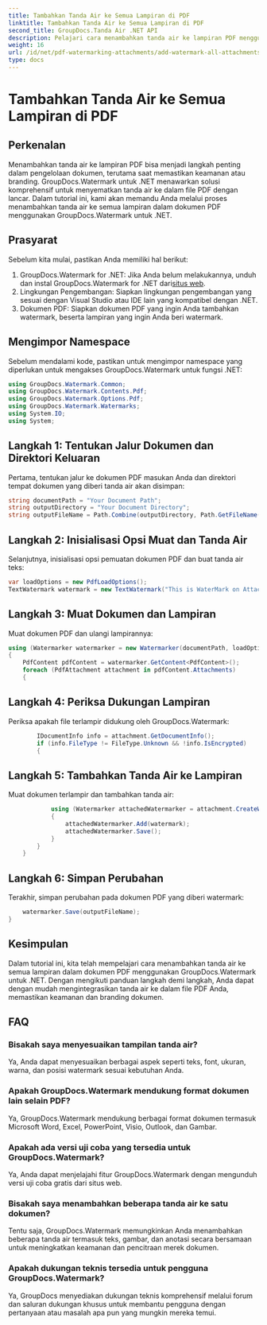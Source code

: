 ```yaml
---
title: Tambahkan Tanda Air ke Semua Lampiran di PDF
linktitle: Tambahkan Tanda Air ke Semua Lampiran di PDF
second_title: GroupDocs.Tanda Air .NET API
description: Pelajari cara menambahkan tanda air ke lampiran PDF menggunakan GroupDocs.Watermark untuk .NET. Amankan dokumen Anda dengan tanda air khusus dengan mudah.
weight: 16
url: /id/net/pdf-watermarking-attachments/add-watermark-all-attachments-pdf/
type: docs
---
```

# Tambahkan Tanda Air ke Semua Lampiran di PDF

## Perkenalan
Menambahkan tanda air ke lampiran PDF bisa menjadi langkah penting dalam pengelolaan dokumen, terutama saat memastikan keamanan atau branding. GroupDocs.Watermark untuk .NET menawarkan solusi komprehensif untuk menyematkan tanda air ke dalam file PDF dengan lancar. Dalam tutorial ini, kami akan memandu Anda melalui proses menambahkan tanda air ke semua lampiran dalam dokumen PDF menggunakan GroupDocs.Watermark untuk .NET.
## Prasyarat
Sebelum kita mulai, pastikan Anda memiliki hal berikut:
1.  GroupDocs.Watermark for .NET: Jika Anda belum melakukannya, unduh dan instal GroupDocs.Watermark for .NET dari[situs web](https://releases.groupdocs.com/Watermark/net/).
2. Lingkungan Pengembangan: Siapkan lingkungan pengembangan yang sesuai dengan Visual Studio atau IDE lain yang kompatibel dengan .NET.
3. Dokumen PDF: Siapkan dokumen PDF yang ingin Anda tambahkan watermark, beserta lampiran yang ingin Anda beri watermark.

## Mengimpor Namespace
Sebelum mendalami kode, pastikan untuk mengimpor namespace yang diperlukan untuk mengakses GroupDocs.Watermark untuk fungsi .NET:
```csharp
using GroupDocs.Watermark.Common;
using GroupDocs.Watermark.Contents.Pdf;
using GroupDocs.Watermark.Options.Pdf;
using GroupDocs.Watermark.Watermarks;
using System.IO;
using System;
```
## Langkah 1: Tentukan Jalur Dokumen dan Direktori Keluaran
Pertama, tentukan jalur ke dokumen PDF masukan Anda dan direktori tempat dokumen yang diberi tanda air akan disimpan:
```csharp
string documentPath = "Your Document Path";
string outputDirectory = "Your Document Directory";
string outputFileName = Path.Combine(outputDirectory, Path.GetFileName(documentPath));
```
## Langkah 2: Inisialisasi Opsi Muat dan Tanda Air
Selanjutnya, inisialisasi opsi pemuatan dokumen PDF dan buat tanda air teks:
```csharp
var loadOptions = new PdfLoadOptions();
TextWatermark watermark = new TextWatermark("This is WaterMark on Attachment", new Font("Arial", 19));
```
## Langkah 3: Muat Dokumen dan Lampiran
Muat dokumen PDF dan ulangi lampirannya:
```csharp
using (Watermarker watermarker = new Watermarker(documentPath, loadOptions))
{
    PdfContent pdfContent = watermarker.GetContent<PdfContent>();
    foreach (PdfAttachment attachment in pdfContent.Attachments)
    {
```
## Langkah 4: Periksa Dukungan Lampiran
Periksa apakah file terlampir didukung oleh GroupDocs.Watermark:
```csharp
        IDocumentInfo info = attachment.GetDocumentInfo();
        if (info.FileType != FileType.Unknown && !info.IsEncrypted)
        {
```
## Langkah 5: Tambahkan Tanda Air ke Lampiran
Muat dokumen terlampir dan tambahkan tanda air:
```csharp
            using (Watermarker attachedWatermarker = attachment.CreateWatermarker())
            {
                attachedWatermarker.Add(watermark);
                attachedWatermarker.Save();
            }
        }
    }
```
## Langkah 6: Simpan Perubahan
Terakhir, simpan perubahan pada dokumen PDF yang diberi watermark:
```csharp
    watermarker.Save(outputFileName);
}
```

## Kesimpulan
Dalam tutorial ini, kita telah mempelajari cara menambahkan tanda air ke semua lampiran dalam dokumen PDF menggunakan GroupDocs.Watermark untuk .NET. Dengan mengikuti panduan langkah demi langkah, Anda dapat dengan mudah mengintegrasikan tanda air ke dalam file PDF Anda, memastikan keamanan dan branding dokumen.
## FAQ
### Bisakah saya menyesuaikan tampilan tanda air?
Ya, Anda dapat menyesuaikan berbagai aspek seperti teks, font, ukuran, warna, dan posisi watermark sesuai kebutuhan Anda.
### Apakah GroupDocs.Watermark mendukung format dokumen lain selain PDF?
Ya, GroupDocs.Watermark mendukung berbagai format dokumen termasuk Microsoft Word, Excel, PowerPoint, Visio, Outlook, dan Gambar.
### Apakah ada versi uji coba yang tersedia untuk GroupDocs.Watermark?
Ya, Anda dapat menjelajahi fitur GroupDocs.Watermark dengan mengunduh versi uji coba gratis dari situs web.
### Bisakah saya menambahkan beberapa tanda air ke satu dokumen?
Tentu saja, GroupDocs.Watermark memungkinkan Anda menambahkan beberapa tanda air termasuk teks, gambar, dan anotasi secara bersamaan untuk meningkatkan keamanan dan pencitraan merek dokumen.
### Apakah dukungan teknis tersedia untuk pengguna GroupDocs.Watermark?
Ya, GroupDocs menyediakan dukungan teknis komprehensif melalui forum dan saluran dukungan khusus untuk membantu pengguna dengan pertanyaan atau masalah apa pun yang mungkin mereka temui.